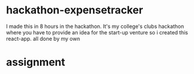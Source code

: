 # hackathon-expensetracker
I made this in 8 hours in the hackathon.
It's my college's clubs hackathon where you have to provide an idea for the start-up  venture so i created this react-app.
all done by my own
# assignment
